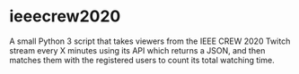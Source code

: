 # ieeecrew2020
A small Python 3 script that takes viewers from the IEEE CREW 2020 Twitch stream every X minutes using its API which returns a JSON, and then matches them with the registered users to count its total watching time.
